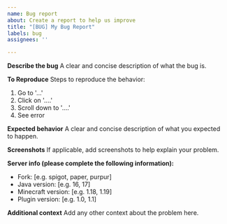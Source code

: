 ```yaml
---
name: Bug report
about: Create a report to help us improve
title: "[BUG] My Bug Report"
labels: bug
assignees: ''

---
```


**Describe the bug**
A clear and concise description of what the bug is.

**To Reproduce**
Steps to reproduce the behavior:
1. Go to '...'
2. Click on '....'
3. Scroll down to '....'
4. See error

**Expected behavior**
A clear and concise description of what you expected to happen.

**Screenshots**
If applicable, add screenshots to help explain your problem.

**Server info (please complete the following information):**
 - Fork: [e.g. spigot, paper, purpur]
 - Java version: [e.g. 16, 17]
 - Minecraft version: [e.g. 1.18, 1.19]
 - Plugin version: [e.g. 1.0, 1.1]

**Additional context**
Add any other context about the problem here.
